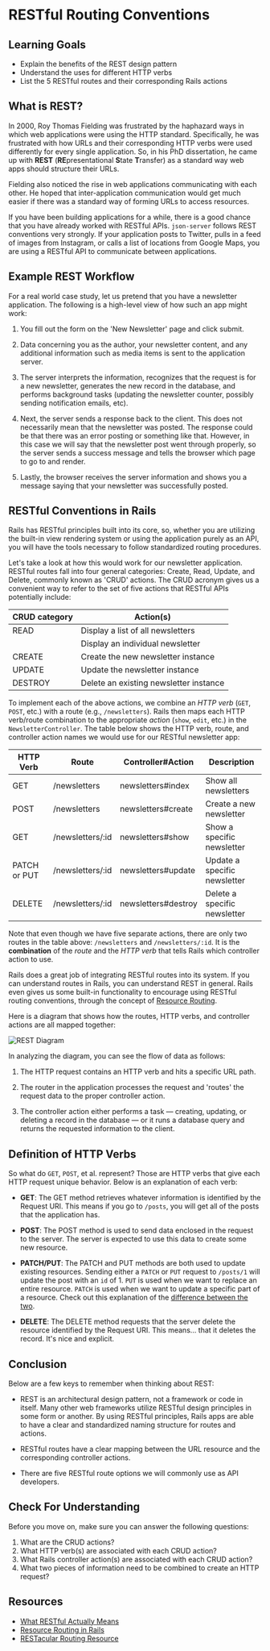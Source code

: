 # RESTful Routing Conventions

## Learning Goals

- Explain the benefits of the REST design pattern
- Understand the uses for different HTTP verbs
- List the 5 RESTful routes and their corresponding Rails actions

## What is REST?

In 2000, Roy Thomas Fielding was frustrated by the haphazard ways in which web
applications were using the HTTP standard. Specifically, he was frustrated with
how URLs and their corresponding HTTP verbs were used differently for every
single application. So, in his PhD dissertation, he came up with **REST**
(**RE**presentational **S**tate **T**ransfer) as a standard way web apps should
structure their URLs.

Fielding also noticed the rise in web applications communicating with each
other. He hoped that inter-application communication would get much easier if
there was a standard way of forming URLs to access resources.

If you have been building applications for a while, there is a good chance that
you have already worked with RESTful APIs. `json-server` follows REST
conventions very strongly. If your application posts to Twitter, pulls in a feed
of images from Instagram, or calls a list of locations from Google Maps, you are
using a RESTful API to communicate between applications.

## Example REST Workflow

For a real world case study, let us pretend that you have a newsletter
application. The following is a high-level view of how such an app might work:

1. You fill out the form on the 'New Newsletter' page and click submit.

2. Data concerning you as the author, your newsletter content, and any
   additional information such as media items is sent to the application server.

3. The server interprets the information, recognizes that the request is for a
   new newsletter, generates the new record in the database, and performs
   background tasks (updating the newsletter counter, possibly sending
   notification emails, etc).

4. Next, the server sends a response back to the client. This does not
   necessarily mean that the newsletter was posted. The response could be that
   there was an error posting or something like that. However, in this case we
   will say that the newsletter post went through properly, so the server sends
   a success message and tells the browser which page to go to and render.

5. Lastly, the browser receives the server information and shows you a message
   saying that your newsletter was successfully posted.

## RESTful Conventions in Rails

Rails has RESTful principles built into its core, so, whether you are utilizing
the built-in view rendering system or using the application purely as an API,
you will have the tools necessary to follow standardized routing procedures.

Let's take a look at how this would work for our newsletter application. RESTful
routes fall into four general categories: Create, Read, Update, and Delete,
commonly known as 'CRUD' actions. The CRUD acronym gives us a convenient way to
refer to the set of five actions that RESTful APIs potentially include:

| CRUD category | Action(s) |
| --- | --- |
| READ | Display a list of all newsletters |
| | Display an individual newsletter |
| CREATE | Create the new newsletter instance |
| UPDATE | Update the newsletter instance |
| DESTROY | Delete an existing newsletter instance |

To implement each of the above actions, we combine an _HTTP verb_ (`GET`,
`POST`, etc.) with a route (e.g., `/newsletters`). Rails then maps each HTTP
verb/route combination to the appropriate _action_ (`show`, `edit`, etc.) in the
`NewsletterController`. The table below shows the HTTP verb, route, and
controller action names we would use for our RESTful newsletter app:

| HTTP Verb | Route | Controller#Action | Description |
| --- | --- | --- | --- |
| GET | /newsletters | newsletters#index | Show all newsletters |
| POST | /newsletters | newsletters#create | Create a new newsletter |
| GET | /newsletters/:id | newsletters#show | Show a specific newsletter |
| PATCH or PUT | /newsletters/:id | newsletters#update | Update a specific newsletter |
| DELETE | /newsletters/:id | newsletters#destroy | Delete a specific newsletter |

Note that even though we have five separate actions, there are only two routes
in the table above: `/newsletters` and `/newsletters/:id`. It is the
**combination** of the _route_ and the _HTTP verb_ that tells Rails which
controller action to use.

Rails does a great job of integrating RESTful routes into its system. If you can
understand routes in Rails, you can understand REST in general. Rails even gives
us some built-in functionality to encourage using RESTful routing conventions,
through the concept of [Resource Routing][resource-routing].

Here is a diagram that shows how the routes, HTTP verbs, and controller actions
are all mapped together:

![REST Diagram](https://curriculum-content.s3.amazonaws.com/phase-4/phase-4-restful-routing-conventions/rest-diagram.png)

In analyzing the diagram, you can see the flow of data as follows:

1. The HTTP request contains an HTTP verb and hits a specific URL path.

2. The router in the application processes the request and 'routes' the request
   data to the proper controller action.

3. The controller action either performs a task — creating, updating, or
   deleting a record in the database — or it runs a database query and returns
   the requested information to the client.

## Definition of HTTP Verbs

So what do `GET`, `POST`, et al. represent? Those are HTTP verbs that give
each HTTP request unique behavior. Below is an explanation of each verb:

- **GET**: The GET method retrieves whatever information is identified by the
  Request URI. This means if you go to `/posts`, you will get all of the posts
  that the application has.

- **POST**: The POST method is used to send data enclosed in the request to the
  server. The server is expected to use this data to create some new resource.

- **PATCH/PUT**: The PATCH and PUT methods are both used to update existing
  resources. Sending either a `PATCH` or `PUT` request to `/posts/1` will update
  the post with an `id` of 1. `PUT` is used when we want to replace an entire
  resource. `PATCH` is used when we want to update a specific part of a
  resource. Check out this explanation of the [difference between the
  two][put-v-patch].

- **DELETE**: The DELETE method requests that the server delete the resource
  identified by the Request URI. This means… that it deletes the record. It's
  nice and explicit.

## Conclusion

Below are a few keys to remember when thinking about REST:

- REST is an architectural design pattern, not a framework or code in itself.
  Many other web frameworks utilize RESTful design principles in some form or
  another. By using RESTful principles, Rails apps are able to have a clear and
  standardized naming structure for routes and actions.

- RESTful routes have a clear mapping between the URL resource and the
  corresponding controller actions.

- There are five RESTful route options we will commonly use as API developers.

## Check For Understanding

Before you move on, make sure you can answer the following questions:

1. What are the CRUD actions?
2. What HTTP verb(s) are associated with each CRUD action?
3. What Rails controller action(s) are associated with each CRUD action?
4. What two pieces of information need to be combined to create an HTTP request?

## Resources

- [What RESTful Actually Means](https://codewords.recurse.com/issues/five/what-restful-actually-means)
- [Resource Routing in Rails][resource-routing]
- [RESTacular Routing Resource](https://restacular.netlify.app/)

[put-v-patch]: https://rapidapi.com/blog/put-vs-patch/
[resource-routing]: https://guides.rubyonrails.org/routing.html#resource-routing-the-rails-default
